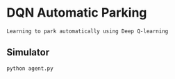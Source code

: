 # DQN Automatic Parking
    Learning to park automatically using Deep Q-learning

## Simulator
    python agent.py
